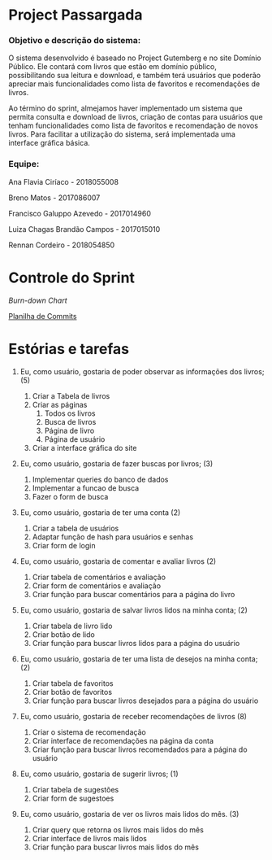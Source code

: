 # Project Passargada
### Objetivo e descrição do sistema:

O sistema desenvolvido é baseado no Project Gutemberg e no site Domínio Público. Ele contará com livros que estão em domínio público, possibilitando sua leitura e download, e também terá usuários que poderão apreciar mais funcionalidades como lista de favoritos e recomendações de livros.

Ao término do sprint, almejamos haver implementado um sistema que permita consulta e download de livros, criação de contas para usuários que tenham funcionalidades como lista de favoritos e recomendação de novos livros. Para facilitar a utilização do sistema, será implementada uma interface gráfica básica.

### Equipe:

Ana Flavia Ciríaco - 2018055008

Breno Matos - 2017086007

Francisco Galuppo Azevedo - 2017014960

Luiza Chagas Brandão Campos - 2017015010

Rennan Cordeiro - 2018054850

# Controle do Sprint

*Burn-down Chart*

[Planilha de Commits](https://docs.google.com/spreadsheets/d/1thcQ9RHk4XSkCc5FZykp5Lb3o5-JKXV9LDxOl3-1imQ/edit?usp=sharing)

# Estórias e tarefas
1. Eu, como usuário, gostaria de poder observar as informações dos livros; (5)
    1. Criar a Tabela de livros
    1. Criar as páginas
        1. Todos os livros
        1. Busca de livros
        1. Página de livro
        1. Página de usuário
   1. Criar a interface gráfica do site

1. Eu, como usuário, gostaria de fazer buscas por livros; (3)
    1. Implementar queries do banco de dados
    1. Implementar a funcao de busca
    1. Fazer o form de busca

1. Eu, como usuário, gostaria de ter uma conta (2)
    1. Criar a tabela de usuários
    1. Adaptar função de hash para usuários e senhas
    1. Criar form de login

1. Eu, como usuário, gostaria de comentar e avaliar livros (2)
    1. Criar tabela de comentários e avaliação    
    1. Criar form de comentários e avaliação
    1. Criar função para buscar comentários para a página do livro

1. Eu, como usuário, gostaria de salvar livros lidos na minha conta; (2)
    1. Criar tabela de livro lido
    1. Criar botão de lido
    1. Criar função para buscar livros lidos para a página do usuário

1. Eu, como usuário, gostaria de ter uma lista de desejos na minha conta; (2)
    1. Criar tabela de favoritos
    1. Criar botão de favoritos
    1. Criar função para buscar livros desejados para a página do usuário

1. Eu, como usuário, gostaria de receber recomendações de livros (8)
    1. Criar o sistema de recomendação 
    1. Criar interface de recomendações na página da conta
    1. Criar função para buscar livros recomendados para a página do usuário

1. Eu, como usuário, gostaria de sugerir livros; (1)
    1. Criar tabela de sugestões
    1. Criar form de sugestoes

1. Eu, como usuário, gostaria de ver os livros mais lidos do mês. (3)
    1. Criar query que retorna os livros mais lidos do mês
    1. Criar interface de livros mais lidos
    1. Criar função para buscar livros mais lidos do mês
